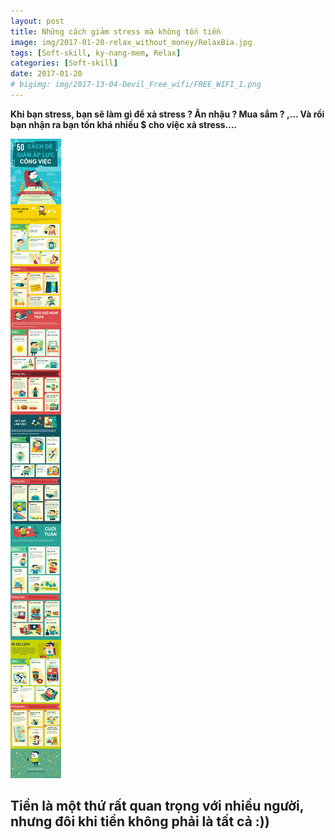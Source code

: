 ```yaml
---
layout: post
title: Những cách giảm stress mà không tốn tiền
image: img/2017-01-20-relax_without_money/RelaxBia.jpg
tags: [Soft-skill, ky-nang-mem, Relax]
categories: [Soft-skill]
date: 2017-01-20
# bigimg: img/2017-13-04-Devil_Free_wifi/FREE_WIFI_1.png
---
```



**Khi bạn stress, bạn sẽ làm gì để xả stress ? 
Ăn nhậu ? Mua sắm ? ,...
Và rồi bạn nhận ra bạn tốn khá nhiều $ cho việc xả stress....**


![Rexlax without money](/img/2017-01-20-relax_without_money/50-ways-to-relax-.jpg)


## Tiền là một thứ rất quan trọng với nhiều người, nhưng đôi khi tiền không phải là tất cả :))
